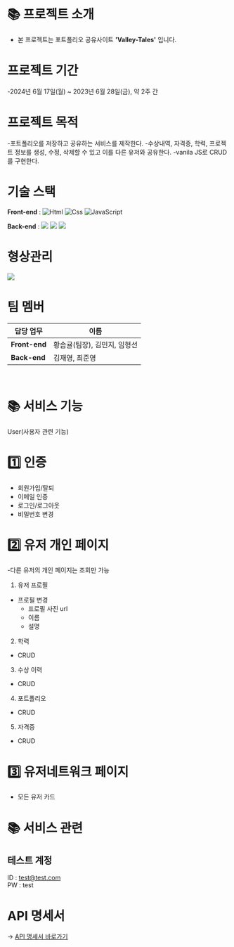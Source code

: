 # 📚 프로젝트 소개  
   - 본 프로젝트는 포트폴리오 공유사이트 **'Valley-Tales'** 입니다.    
  
  
# 프로젝트 기간  
  -2024년 6월 17일(월) ~ 2023년 6월 28일(금), 약 2주 간  
  
  
# 프로젝트 목적
  -포트폴리오를 저장하고 공유하는 서비스를 제작한다.
  -수상내역, 자격증, 학력, 프로젝트 정보를 생성, 수정, 삭제할 수 있고 이를 다른 유저와 공유한다.
  -vanila JS로 CRUD를 구현한다.
  
  
# 기술 스택
**Front-end** : <img alt="Html" src ="https://img.shields.io/badge/HTML5-E34F26.svg?&style=for-the-badge&logo=HTML5&logoColor=white"/> <img alt="Css" src ="https://img.shields.io/badge/CSS3-1572B6.svg?&style=for-the-badge&logo=CSS3&logoColor=white"/>  <img alt="JavaScript" src="https://camo.githubusercontent.com/0d61458680d0251da6e466fb5e30a5650d15d0239c68482920d00de83961daa4/68747470733a2f2f696d672e736869656c64732e696f2f62616467652f4a617661536372696970742d4637444631452e7376673f267374796c653d666f722d7468652d6261646765266c6f676f3d4a617661536372697074266c6f676f436f6c6f723d626c61636b" data-canonical-src="https://img.shields.io/badge/JavaScriipt-F7DF1E.svg?&amp;style=for-the-badge&amp;logo=JavaScript&amp;logoColor=black" style="max-width: 100%;">

**Back-end**  : <img src="https://img.shields.io/badge/node.js-339933?style=for-the-badge&logo=Node.js&logoColor=white"> <img src="https://img.shields.io/badge/mongoDB-47A248?style=for-the-badge&logo=MongoDB&logoColor=white">  <img src="https://img.shields.io/badge/express.js-000000?style=for-the-badge&logo=express&logoColor=white"/> 
  
# 형상관리  
  <img src="https://img.shields.io/badge/gitlab-FC6D26?style=for-the-badge&logo=gitlab&logoColor=black"/>  
  
# 팀 멤버
| 담당 업무 | 이름 |
| ------ | ------ |
| **Front-end** | 황솜귤(팀장), 김민지, 임형선 |
| **Back-end** | 김재영, 최준영 |
  
<br/>
  
# 📚 서비스 기능  
User(사용자 관련 기능)  
  
# 1️⃣ 인증

  - 회원가입/탈퇴
  - 이메일 인증
  - 로그인/로그아웃
  - 비밀번호 변경

# 2️⃣ 유저 개인 페이지
 
-다른 유저의 개인 페이지는 조회만 가능  
1. 유저 프로필  
  - 프로필 변경
    - 프로필 사진 url  
    - 이름  
    - 설명  

2. 학력
  - CRUD
  
3. 수상 이력
  - CRUD
  
4. 포트폴리오
  - CRUD
  
5. 자격증
  - CRUD
  
# :three: 유저네트워크 페이지
  - 모든 유저 카드
  
# 📚 서비스 관련  
## 테스트 계정  
ID : test@test.com  
PW : test  

# API 명세서  
→ <a href="https://docs.google.com/spreadsheets/d/1zf1ba67KJeYdKVzmxcpR9E7Rf_9xZpqaGcunBZAFwtM/edit?gid=0#gid=0">API 명세서 바로가기</a>
  
</div>

